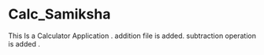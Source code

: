 # Calc_Samiksha
This Is a Calculator Application .
addition file is added.
subtraction operation is added .

